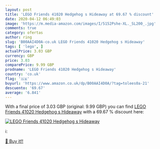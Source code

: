 ```yaml
---
layout: post
title: 'LEGO Friends 41020 Hedgehog s Hideaway at 69.67 % discount'
date: 2020-04-12 06:49:03
image: 'https://m.media-amazon.com/images/I/5152Pshe-XL._SL200_.jpg'
comments: true
category: ofertas
author: ring
slug: 'B00AAI4D0A-co.uk LEGO Friends 41020 Hedgehog s Hideaway'
tags: [ 'lego', ]
actualPrice: 3.03 GBP
currency: GBP
price: 3.03
comparePrice: 9.99 GBP
prodname: 'LEGO Friends 41020 Hedgehog s Hideaway'
country: 'co.uk'
flag: '🇬🇧'
buyurl: 'https://www.amazon.co.uk/dp/B00AAI4D0A/?tag=tolees0a-21'
descuento: '69.67'
average: '6.841'
---
```


With a final price of 3.03 GBP (original: 9.99 GBP) you can find [LEGO Friends 41020 Hedgehog s Hideaway](https://www.amazon.co.uk/dp/B00AAI4D0A/?tag=tolees0a-21) with a  69.67 % discount here:

[![LEGO Friends 41020 Hedgehog s Hideaway](https://m.media-amazon.com/images/I/5152Pshe-XL._SL200_.jpg)](https://www.amazon.co.uk/dp/B00AAI4D0A/?tag=tolees0a-21)

ℹ️:


[🛒 Buy it!!](https://www.amazon.co.uk/dp/B00AAI4D0A/?tag=tolees0a-21)
